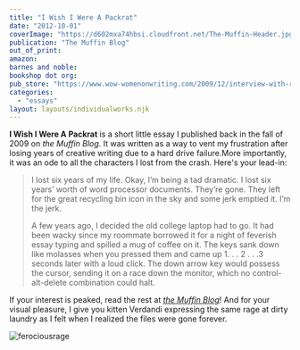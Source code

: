 ```yaml
---
title: "I Wish I Were A Packrat"
date: "2012-10-01"
coverImage: "https://d602mxa74hbsi.cloudfront.net/The-Muffin-Header.jpg"
publication: "The Muffin Blog"
out_of_print:
amazon:
barnes and noble:
bookshop dot org:
pub_store: "https://www.wow-womenonwriting.com/2009/12/interview-with-rebecca-gomez-farrell.html"
categories:
  - "essays"
layout: layouts/individualworks.njk
---
```


**I Wish I Were A Packrat** is a short little essay I published back in the fall of 2009 on _the Muffin Blog_. It was written as a way to vent my frustration after losing years of creative writing due to a hard drive failure.More importantly, it was an ode to all the characters I lost from the crash. Here's your lead-in:

> I lost six years of my life. Okay, I’m being a tad dramatic. I lost six years’ worth of word processor documents. They’re gone. They left for the great recycling bin icon in the sky and some jerk emptied it. I’m the jerk.
>
> A few years ago, I decided the old college laptop had to go. It had been wacky since my roommate borrowed it for a night of feverish essay typing and spilled a mug of coffee on it. The keys sank down like molasses when you pressed them and came up 1. . . 2 . . .3 seconds later with a loud click. The down arrow key would possess the cursor, sending it on a race down the monitor, which no control-alt-delete combination could halt.

If your interest is peaked, read the rest at _[the Muffin Blog](http://muffin.wow-womenonwriting.com/2009/11/friday-speak-out-i-wish-i-were-packrat.html "I Wish I Were A Packrat")_! And for your visual pleasure, I give you kitten Verdandi expressing the same rage at dirty laundry as I felt when I realized the files were gone forever.

![](https://d2ypg8o05lff0b.cloudfront.net/wp-content/uploads/sites/3/pages/ferociousrage.jpg "ferociousrage")
